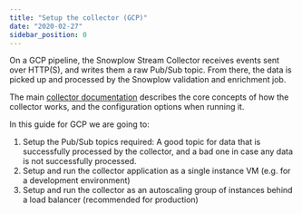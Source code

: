 ```yaml
---
title: "Setup the collector (GCP)"
date: "2020-02-27"
sidebar_position: 0
---
```


On a GCP pipeline, the Snowplow Stream Collector receives events sent over HTTP(S), and writes them a raw Pub/Sub topic. From there, the data is picked up and processed by the Snowplow validation and enrichment job.

The main [collector documentation](/docs/pipeline-components-and-applications/stream-collector/) describes the core concepts of how the collector works, and the configuration options when running it.

In this guide for GCP we are going to:

1. Setup the Pub/Sub topics required: A good topic for data that is successfully processed by the collector, and a bad one in case any data is not successfully processed.
2. Setup and run the collector application as a single instance VM (e.g. for a development environment)
3. Setup and run the collector as an autoscaling group of instances behind a load balancer (recommended for production)
